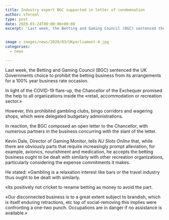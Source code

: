 ```yaml
---
title: Industry expert BGC supported in letter of condemnation
author: xforeal 
type: post
date: 2020-03-24T00:00:00+00:00
excerpt: 'Last week, the Betting and Gaming Council (BGC) sentenced the UK Governments choice to bar the betting business from its arrangements for a 100&amp;percnt; year business rate holiday '


image : images/news/2020/03/UKparliament-4.jpg
categories:
  - news

---
```

Last week, the Betting and Gaming Council (BGC) sentenced the UK Governments choice to prohibit the betting business from its arrangements for a 100&percnt; year business rate occasion. 

In light of the COVID-19 flare-up, the Chancellor of the Exchequer promised the help to all organizations inside the &#171;retail, accommodation or recreation sector.&#187; 

However, this prohibited gambling clubs, bingo corridors and wagering shops, which were delegated budgetary administrations. 

In reaction, the BGC composed an open letter to the Chancellor, with numerous partners in the business concurring with the slant of the letter. 

Kevin Dale, Director of Gaming Monitor, tells _NJ Slots Online_ that, while there are obviously parts that require increasingly prompt alleviation, for example, avionics, nourishment and medication, he accepts the betting business ought to be dealt with similarly with other recreation organizations, particularly considering the expense commitments it makes. 

He stated: &#171;Gambling is a relaxation interest like bars or the travel industry thus ought to be dealt with similarly. 

&#171;Its positively not cricket to rename betting as money to avoid the part. 

&#171;Our disconnected business is to a great extent subject to brandish, which is itself enduring retractions, etc top of social-removing this implies were confronting a one-two punch. Occupations are in danger if no assistance is available.&#187;